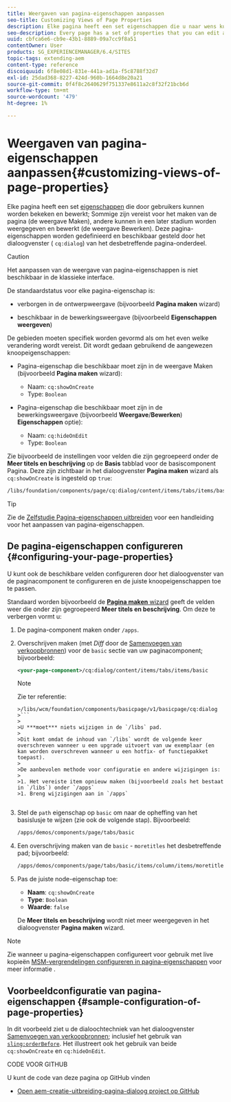 ```yaml
---
title: Weergaven van pagina-eigenschappen aanpassen
seo-title: Customizing Views of Page Properties
description: Elke pagina heeft een set eigenschappen die u naar wens kunt bewerken
seo-description: Every page has a set of properties that you can edit as required
uuid: cbfca6e6-cb9e-43b1-8889-09a7cc9f8a51
contentOwner: User
products: SG_EXPERIENCEMANAGER/6.4/SITES
topic-tags: extending-aem
content-type: reference
discoiquuid: 6f8e08d1-831e-441a-ad1a-f5c8788f32d7
exl-id: 25dad368-8227-424d-960b-1664d8e20a21
source-git-commit: 0f4f8c2640629f751337e8611a2c8f32f21bcb6d
workflow-type: tm+mt
source-wordcount: '479'
ht-degree: 1%

---
```


# Weergaven van pagina-eigenschappen aanpassen{#customizing-views-of-page-properties}

Elke pagina heeft een set [eigenschappen](/help/sites-authoring/editing-page-properties.md) die door gebruikers kunnen worden bekeken en bewerkt; Sommige zijn vereist voor het maken van de pagina (de weergave Maken), andere kunnen in een later stadium worden weergegeven en bewerkt (de weergave Bewerken). Deze pagina-eigenschappen worden gedefinieerd en beschikbaar gesteld door het dialoogvenster ( `cq:dialog`) van het desbetreffende pagina-onderdeel.

>[!CAUTION]
>
>Het aanpassen van de weergave van pagina-eigenschappen is niet beschikbaar in de klassieke interface.

De standaardstatus voor elke pagina-eigenschap is:

* verborgen in de ontwerpweergave (bijvoorbeeld **Pagina maken** wizard)

* beschikbaar in de bewerkingsweergave (bijvoorbeeld **Eigenschappen weergeven**)

De gebieden moeten specifiek worden gevormd als om het even welke verandering wordt vereist. Dit wordt gedaan gebruikend de aangewezen knoopeigenschappen:

* Pagina-eigenschap die beschikbaar moet zijn in de weergave Maken (bijvoorbeeld **Pagina maken** wizard):

   * Naam: `cq:showOnCreate`
   * Type: `Boolean`

* Pagina-eigenschap die beschikbaar moet zijn in de bewerkingsweergave (bijvoorbeeld **Weergave**/**Bewerken**) **Eigenschappen** optie):

   * Naam: `cq:hideOnEdit`
   * Type: `Boolean`

Zie bijvoorbeeld de instellingen voor velden die zijn gegroepeerd onder de **Meer titels en beschrijving** op de **Basis** tabblad voor de basiscomponent Pagina. Deze zijn zichtbaar in het dialoogvenster **Pagina maken** wizard als `cq:showOnCreate` is ingesteld op `true`:

```xml
/libs/foundation/components/page/cq:dialog/content/items/tabs/items/basic/items/column/items/moretitles
```

>[!TIP]
>
>Zie de [Zelfstudie Pagina-eigenschappen uitbreiden](https://experienceleague.adobe.com/docs/experience-manager-learn/sites/developing/page-properties-technical-video-develop.html) voor een handleiding voor het aanpassen van pagina-eigenschappen.

## De pagina-eigenschappen configureren {#configuring-your-page-properties}

U kunt ook de beschikbare velden configureren door het dialoogvenster van de paginacomponent te configureren en de juiste knoopeigenschappen toe te passen.

Standaard worden bijvoorbeeld de [**Pagina maken** wizard](/help/sites-authoring/managing-pages.md#creating-a-new-page) geeft de velden weer die onder zijn gegroepeerd **Meer titels en beschrijving**. Om deze te verbergen vormt u:

1. De pagina-component maken onder `/apps`.
1. Overschrijven maken (met *Diff* door de [Samenvoegen van verkoopbronnen](/help/sites-developing/sling-resource-merger.md)) voor de `basic` sectie van uw paginacomponent; bijvoorbeeld:

   ```xml
   <your-page-component>/cq:dialog/content/items/tabs/items/basic
   ```

   >[!NOTE]
   >
   >Zie ter referentie:
   >
   >
   ```
   >/libs/wcm/foundation/components/basicpage/v1/basicpage/cq:dialog
   >```
   >
   >U ***moet*** niets wijzigen in de `/libs` pad.
   >
   >Dit komt omdat de inhoud van `/libs` wordt de volgende keer overschreven wanneer u een upgrade uitvoert van uw exemplaar (en kan worden overschreven wanneer u een hotfix- of functiepakket toepast).
   >
   >De aanbevolen methode voor configuratie en andere wijzigingen is:
   >
   >1. Het vereiste item opnieuw maken (bijvoorbeeld zoals het bestaat in `/libs`) onder `/apps`
   >1. Breng wijzigingen aan in `/apps`


1. Stel de `path` eigenschap op `basic` om naar de opheffing van het basislusje te wijzen (zie ook de volgende stap). Bijvoorbeeld:

   ```xml
   /apps/demos/components/page/tabs/basic
   ```

1. Een overschrijving maken van de `basic` - `moretitles` het desbetreffende pad; bijvoorbeeld:

   ```xml
   /apps/demos/components/page/tabs/basic/items/column/items/moretitles
   ```

1. Pas de juiste node-eigenschap toe:

   * **Naam**: `cq:showOnCreate`
   * **Type**: `Boolean`
   * **Waarde**: `false`

   De **Meer titels en beschrijving** wordt niet meer weergegeven in het dialoogvenster **Pagina maken** wizard.

>[!NOTE]
>
>Zie wanneer u pagina-eigenschappen configureert voor gebruik met live kopieën [MSM-vergrendelingen configureren in pagina-eigenschappen](/help/sites-developing/extending-msm.md#configuring-msm-locks-on-page-properties-touch-enabled-ui) voor meer informatie .

## Voorbeeldconfiguratie van pagina-eigenschappen {#sample-configuration-of-page-properties}

In dit voorbeeld ziet u de dialoochtechniek van het dialoogvenster [Samenvoegen van verkoopbronnen](/help/sites-developing/sling-resource-merger.md); inclusief het gebruik van [`sling:orderBefore`](/help/sites-developing/sling-resource-merger.md#properties). Het illustreert ook het gebruik van beide `cq:showOnCreate` en `cq:hideOnEdit`.

CODE VOOR GITHUB

U kunt de code van deze pagina op GitHub vinden

* [Open aem-creatie-uitbreiding-pagina-dialoog project op GitHub](https://github.com/Adobe-Marketing-Cloud/aem-authoring-extension-page-dialog)
